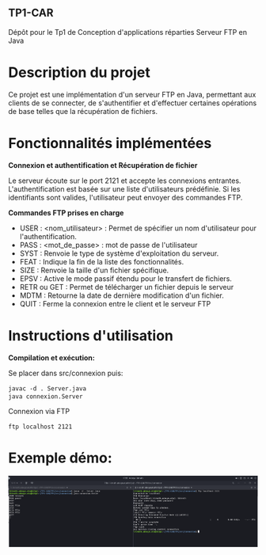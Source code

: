 ## TP1-CAR
Dépôt pour le Tp1 de Conception d'applications réparties
Serveur FTP en Java

# Description du projet

Ce projet est une implémentation d'un serveur FTP en Java, permettant aux clients de se connecter, de s'authentifier et d'effectuer certaines opérations de base telles que la récupération de fichiers.

# Fonctionnalités implémentées

**Connexion et authentification et Récupération de fichier**

Le serveur écoute sur le port 2121 et accepte les connexions entrantes.
L'authentification est basée sur une liste d'utilisateurs prédéfinie.
Si les identifiants sont valides, l'utilisateur peut envoyer des commandes FTP.

**Commandes FTP prises en charge**

- USER : <nom_utilisateur> : Permet de spécifier un nom d'utilisateur pour l'authentification.
- PASS : <mot_de_passe> : mot de passe de l'utilisateur
- SYST : Renvoie le type de système d'exploitation du serveur.
- FEAT : Indique la fin de la liste des fonctionnalités.
- SIZE <fichier> : Renvoie la taille d'un fichier spécifique.
- EPSV : Active le mode passif étendu pour le transfert de fichiers.
- RETR <fichier> ou GET <fichier> : Permet de télécharger un fichier depuis le serveur
- MDTM : Retourne la date de dernière modification d'un fichier.
- QUIT : Ferme la connexion entre le client et le serveur FTP



# Instructions d'utilisation

**Compilation et exécution:**

Se placer dans src/connexion puis:

```
javac -d . Server.java
java connexion.Server
```
Connexion via FTP

```
ftp localhost 2121
```

# Exemple démo:

![Aperçu du serveur FTP](TP1/images/Server.png)

